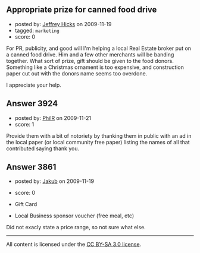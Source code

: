 ## Appropriate prize for canned food drive

- posted by: [Jeffrey Hicks](https://stackexchange.com/users/-1/1090-jeffrey-hicks) on 2009-11-19
- tagged: `marketing`
- score: 0

For PR, publicity, and good will I'm helping a local Real Estate broker put on a canned food drive.  Him and a few other merchants will be banding together.  What sort of prize, gift should be given to the food donors.  Something like a Christmas ornament is too expensive, and construction paper cut out with the donors name seems too overdone.

I appreciate your help.


## Answer 3924

- posted by: [PhilR](https://stackexchange.com/users/-1/1612-philr) on 2009-11-21
- score: 1

Provide them with a bit of notoriety by thanking them in public with an ad in the local paper (or local community free paper) listing the names of all that contributed saying thank you.


## Answer 3861

- posted by: [Jakub](https://stackexchange.com/users/-1/1584-jakub) on 2009-11-19
- score: 0

 - Gift Card 
 - Local Business sponsor voucher (free meal, etc)

Did not exacly state a price range, so not sure what else.



---

All content is licensed under the [CC BY-SA 3.0 license](https://creativecommons.org/licenses/by-sa/3.0/).
